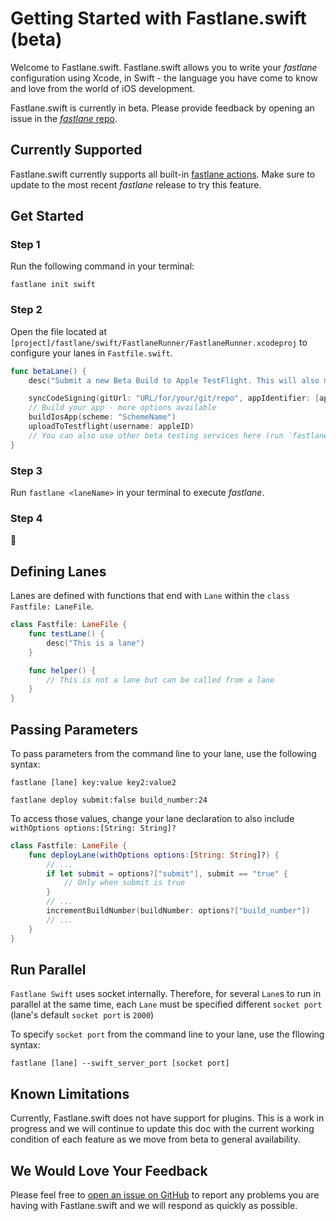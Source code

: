 # Getting Started with Fastlane.swift (beta)

Welcome to Fastlane.swift. Fastlane.swift allows you to write your _fastlane_ configuration using Xcode, in Swift - the language you have come to know and love from the world of iOS development.

Fastlane.swift is currently in beta. Please provide feedback by opening an issue in the [_fastlane_ repo](https://github.com/fastlane/fastlane).

## Currently Supported

Fastlane.swift currently supports all built-in [fastlane actions](https://docs.fastlane.tools/actions/). Make sure to update to the most recent _fastlane_ release to try this feature.

## Get Started

### Step 1

Run the following command in your terminal:

``` no-highlight
fastlane init swift
```

### Step 2

Open the file located at `[project]/fastlane/swift/FastlaneRunner/FastlaneRunner.xcodeproj` to configure your lanes in `Fastfile.swift`.

```swift
func betaLane() {
    desc("Submit a new Beta Build to Apple TestFlight. This will also make sure the profile is up to date")

    syncCodeSigning(gitUrl: "URL/for/your/git/repo", appIdentifier: [appIdentifier], username: appleID)
    // Build your app - more options available
    buildIosApp(scheme: "SchemeName")
    uploadToTestflight(username: appleID)
    // You can also use other beta testing services here (run `fastlane actions`)
}
```

### Step 3

Run `fastlane <laneName>` in your terminal to execute _fastlane_.

### Step 4

🎉

## Defining Lanes

Lanes are defined with functions that end with `Lane` within the `class Fastfile: LaneFile`.

```swift
class Fastfile: LaneFile {
    func testLane() {
        desc("This is a lane")
    }

    func helper() {
        // This is not a lane but can be called from a lane
    }
}
```

## Passing Parameters

To pass parameters from the command line to your lane, use the following syntax:

```no-highlight
fastlane [lane] key:value key2:value2

fastlane deploy submit:false build_number:24
```

To access those values, change your lane declaration to also include `withOptions options:[String: String]?`

```swift
class Fastfile: LaneFile {
    func deployLane(withOptions options:[String: String]?) {
        // ...
        if let submit = options?["submit"], submit == "true" {
            // Only when submit is true
        }
        // ...
        incrementBuildNumber(buildNumber: options?["build_number"])
        // ...
    }
}
```

## Run Parallel

`Fastlane Swift` uses socket internally. Therefore, for several `Lane`s to run in parallel at the same time, each `Lane` must be specified different `socket port` (lane's default `socket port` is `2000`)

To specify `socket port` from the command line to your lane, use the fllowing syntax:

```no-highlight
fastlane [lane] --swift_server_port [socket port]
```

## Known Limitations

Currently, Fastlane.swift does not have support for plugins. This is a work in progress and we will continue to update this doc with the current working condition of each feature as we move from beta to general availability.

## We Would Love Your Feedback

Please feel free to [open an issue on GitHub](https://github.com/fastlane/fastlane) to report any problems you are having with Fastlane.swift and we will respond as quickly as possible.
